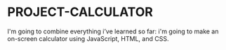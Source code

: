 # PROJECT-CALCULATOR
I'm going to combine everything i’ve learned so far: i'm going to make an on-screen calculator using JavaScript, HTML, and CSS.
